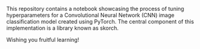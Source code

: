 This repository contains a notebook showcasing the process of tuning hyperparameters for a Convolutional Neural Network (CNN) image classification model created using PyTorch. The central component of this implementation is a library known as skorch.

Wishing you fruitful learning!
